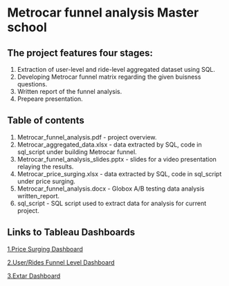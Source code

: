 # Metrocar funnel analysis Master school

## The project features four stages:

  1. Extraction of user-level and ride-level aggregated dataset using SQL. 
  2. Developing Metrocar funnel matrix regarding the given buisness questions. 
  3. Written report of the funnel analysis.
  4. Prepeare presentation.

## Table of contents

  1. Metrocar_funnel_analysis.pdf - project overview.
  2. Metrocar_aggregated_data.xlsx - data extracted by SQL, code in sql_script under building Metrocar funnel.
  3. Metrocar_funnel_analysis_slides.pptx - slides for a video presentation relaying the results.
  4. Metrocar_price_surging.xlsx - data extracted by SQL, code in sql_script under price surging.
  5. Metrocar_funnel_analysis.docx - Globox A/B testing data analysis written_report.
  6. sql_script - SQL script used to extract data for analysis for current project.

## Links to Tableau Dashboards
  [1.Price Surging Dashboard](https://public.tableau.com/app/profile/dan.moshe/viz/Project_metrocar_price_surge/Dashboard1?publish=yes)
  
  [2.User/Rides Funnel Level Dashboard](https://public.tableau.com/app/profile/dan.moshe/viz/Project2_metrocar_funnel/RidesUsersFunnel?publish=yes)
  
  [3.Extar Dashboard](https://public.tableau.com/app/profile/dan.moshe/viz/Project2_metrocar_funnel/UserCountvsMonthsvsAgeGroupssegmentedbyFunnelNames?publish=yes)
